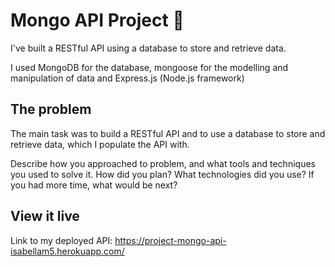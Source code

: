 # Mongo API Project 🐙

I've built a RESTful API using a database to store and retrieve data. 

I used MongoDB for the database, mongoose for the modelling and manipulation of data and Express.js (Node.js framework)


## The problem

The main task was to build a RESTful API and to use a database to store and retrieve data, which I populate the API with. 

Describe how you approached to problem, and what tools and techniques you used to solve it. How did you plan? What technologies did you use? If you had more time, what would be next?


## View it live

Link to my deployed API: https://project-mongo-api-isabellam5.herokuapp.com/
